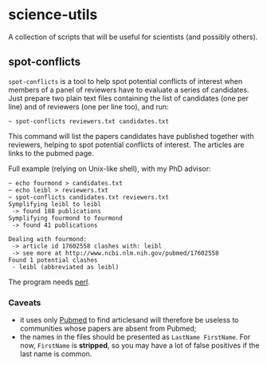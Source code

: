 # science-utils

A collection of scripts that will be useful for scientists (and
possibly others).

## spot-conflicts

`spot-conflicts` is a tool to help spot potential conflicts of
interest when members of a panel of reviewers have to evaluate a
series of candidates. Just prepare two plain text files containing the
list of candidates (one per line) and of reviewers (one per line too),
and run:

    ~ spot-conflicts reviewers.txt candidates.txt 

This command will list the papers candidates have published together
with reviewers, helping to spot potential conflicts of interest. The
articles are links to the pubmed page.

Full example (relying on Unix-like shell), with my PhD advisor:

    ~ echo fourmond > candidates.txt
    ~ echo leibl > reviewers.txt 
    ~ spot-conflicts candidates.txt reviewers.txt 
    Symplifying leibl to leibl
     -> found 188 publications
    Symplifying fourmond to fourmond
     -> found 41 publications

    Dealing with fourmond:
     -> article id 17602558 clashes with: leibl
     -> see more at http://www.ncbi.nlm.nih.gov/pubmed/17602558
    Found 1 potential clashes
     - leibl (abbreviated as leibl)

The program needs [perl](https://www.perl.org/).

### Caveats

 * it uses only [Pubmed](https://www.ncbi.nlm.nih.gov/pubmed) to find
   articlesand will therefore be useless to communities whose papers
   are absent from Pubmed;
 * the names in the files should be presented as `LastName
   FirstName`. For now, `FirstName` is **stripped**, so you may have a
   lot of false positives if the last name is common.